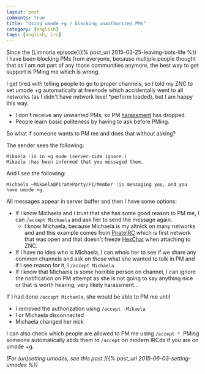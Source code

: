 ```yaml
---
layout: post
comments: true
title: "Using umode +g / blocking unauthorized PMs"
category: [english]
tags: [english, irc]
---
```


Since the [Limnoria episode]({% post_url 2015-03-25-leaving-bots-life %})
I have been blocking PMs from everyone, because multiple people thought
that as I am not part of any those communities anymore, the best way to get
support is PMing me which is wrong.

I get tired with telling people to go to proper channels, so I told my
ZNC to set umode +g automatically at freenode which accidentally went
to all networks (as I didn't have network level \*perform loaded), but I
am happy this way.

* I don't receive any unwanted PMs, so PM [harassment] has dropped.
* People learn basic politeness by having to ask before PMing.

[harassment]:https://github.com/Mikaela/freenode-harassment

So what if someone wants to PM me and does that without asking?

The sender sees the following:

```
Mikaela :is in +g mode (server-side ignore.)
Mikaela :has been informed that you messaged them.
```

And I see the following:

```
Michaela ~Mikaela@PirateParty/FI/Member :is messaging you, and you have umode +g.
```

All messages appear in server buffer and then I have some options:

* If I know Michaela and I trust that she has some good reason to PM me,
  I can `/accept Michaela` and ask her to send the message again.
    * I know Michaela, because Michaela is my altnick on many networks and
      and this example comes from [PirateIRC] which is first network that
      was open and that doesn't freeze [HexChat] when attaching to ZNC.
* If I have no idea who is Michaela, I can whois her to see if we share
  any common channels and ask on those what she wanted to talk in PM
  and if I see reason for it, I `/accept Michaela`.
* If I know that Michaela is some horrible person on channel, I can ignore
  the notification on PM attempt as she is not going to say anything nice
  or that is worth hearing, very likely harassment...

[PirateIRC]:http://pirateirc.net/
[HexChat]:https://hexchat.github.io/

If I had done `/accept Michaela`, she would be able to PM me until

* I removed the authorization using `/accept -Mikaela`
* I or Michaela disconnected
* Michaela changed her nick

I can also check which people are allowed to PM me using `/accept *`. PMing
someone automatically adds them to `/accept` on modern IRCds if you are on
umode +g.

*[For (un)setting umodes, see this post.]({% post_url 2015-06-03-setting-umodes %})*
